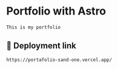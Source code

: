 # Portfolio with Astro

    This is my portfolio

## 🚀 Deployment link

    https://portafolio-sand-one.vercel.app/